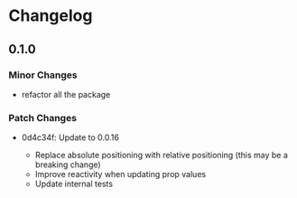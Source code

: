 # Changelog

## 0.1.0

### Minor Changes

- refactor all the package

### Patch Changes

- 0d4c34f: Update to 0.0.16

  - Replace absolute positioning with relative positioning (this may be a breaking change)
  - Improve reactivity when updating prop values
  - Update internal tests
